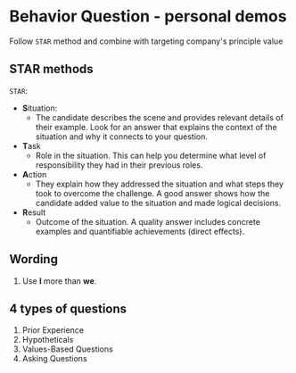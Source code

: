 # Behavior Question - personal demos

Follow `STAR` method and combine with targeting company's principle value

## STAR methods
`STAR`:
* **S**ituation:
    * The candidate describes the scene and provides relevant details of their example. Look for an answer that explains the context of the situation and why it connects to your question. 
* **T**ask
    * Role in the situation. This can help you determine what level of responsibility they had in their previous roles. 
* **A**ction
    * They explain how they addressed the situation and what steps they took to overcome the challenge. A good answer shows how the candidate added value to the situation and made logical decisions.
* **R**esult
    * Outcome of the situation. A quality answer includes concrete examples and quantifiable achievements (direct effects).

## Wording
1. Use **I** more than **we**.

## 4 types of questions
1. Prior Experience
2. Hypotheticals
3. Values-Based Questions
4. Asking Questions

